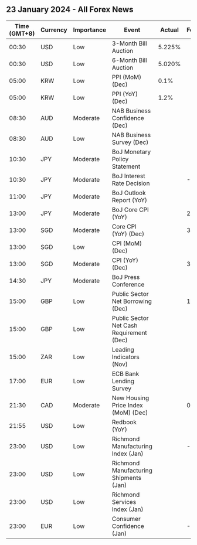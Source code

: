## 23 January 2024 - All Forex News

| Time (GMT+8) | Currency | Importance | Event | Actual | Forecast | Previous |
|------|----------|------------|-------|--------|----------|----------|
| 00:30 | USD | Low | 3-Month Bill Auction | 5.225% |  | 5.225% |
| 00:30 | USD | Low | 6-Month Bill Auction | 5.020% |  | 4.975% |
| 05:00 | KRW | Low | PPI (MoM) (Dec) | 0.1% |  | -0.4% |
| 05:00 | KRW | Low | PPI (YoY) (Dec) | 1.2% |  | 0.6% |
| 08:30 | AUD | Moderate | NAB Business Confidence (Dec) |  |  | -9 |
| 08:30 | AUD | Low | NAB Business Survey (Dec) |  |  | 9 |
| 10:30 | JPY | Moderate | BoJ Monetary Policy Statement |  |  |  |
| 10:30 | JPY | Moderate | BoJ Interest Rate Decision |  | -0.10% | -0.10% |
| 11:00 | JPY | Moderate | BoJ Outlook Report (YoY) |  |  |  |
| 13:00 | JPY | Moderate | BoJ Core CPI (YoY) |  | 2.8% | 2.7% |
| 13:00 | SGD | Moderate | Core CPI (YoY) (Dec) |  | 3.10% | 3.20% |
| 13:00 | SGD | Low | CPI (MoM) (Dec) |  |  | -0.20% |
| 13:00 | SGD | Moderate | CPI (YoY) (Dec) |  | 3.5% | 3.6% |
| 14:30 | JPY | Moderate | BoJ Press Conference |  |  |  |
| 15:00 | GBP | Low | Public Sector Net Borrowing (Dec) |  | 11.20B | 13.41B |
| 15:00 | GBP | Low | Public Sector Net Cash Requirement (Dec) |  |  | 12.453B |
| 15:00 | ZAR | Low | Leading Indicators (Nov) |  |  | 112.00% |
| 17:00 | EUR | Low | ECB Bank Lending Survey |  |  |  |
| 21:30 | CAD | Moderate | New Housing Price Index (MoM) (Dec) |  | 0.0% | -0.2% |
| 21:55 | USD | Low | Redbook (YoY) |  |  | 5.0% |
| 23:00 | USD | Low | Richmond Manufacturing Index (Jan) |  | -7 | -11 |
| 23:00 | USD | Low | Richmond Manufacturing Shipments (Jan) |  |  | -17 |
| 23:00 | USD | Low | Richmond Services Index (Jan) |  |  | 0 |
| 23:00 | EUR | Low | Consumer Confidence (Jan) |  | -14.0 | -15.0 |
